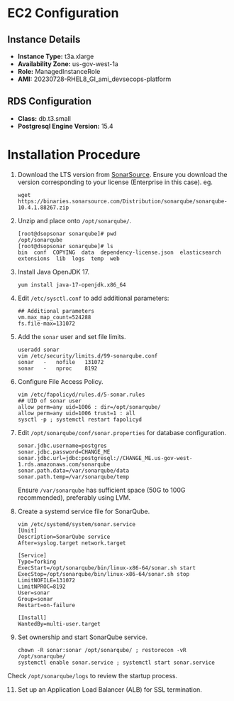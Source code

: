 # EC2 Configuration

## Instance Details
- **Instance Type:** t3a.xlarge
- **Availability Zone:** us-gov-west-1a
- **Role:** ManagedInstanceRole
- **AMI:** 20230728-RHEL8_GI_ami_devsecops-platform

## RDS Configuration
- **Class:** db.t3.small
- **Postgresql Engine Version:** 15.4

# Installation Procedure

1. Download the LTS version from [SonarSource](https://www.sonarsource.com/). Ensure you download the version corresponding to your license (Enterprise in this case). eg.
   ```
   wget https://binaries.sonarsource.com/Distribution/sonarqube/sonarqube-10.4.1.88267.zip
   ```
3. Unzip and place onto `/opt/sonarqube/`.
    ```
    [root@dsopsonar sonarqube]# pwd
    /opt/sonarqube
    [root@dsopsonar sonarqube]# ls
    bin  conf  COPYING  data  dependency-license.json  elasticsearch  extensions  lib  logs  temp  web
    ```
4. Install Java OpenJDK 17.
    ```
    yum install java-17-openjdk.x86_64
    ```
5. Edit `/etc/sysctl.conf` to add additional parameters:
    ```
    ## Additional parameters
    vm.max_map_count=524288
    fs.file-max=131072
    ```
6. Add the `sonar` user and set file limits.
    ```
    useradd sonar
    vim /etc/security/limits.d/99-sonarqube.conf
    sonar   -   nofile   131072
    sonar   -   nproc    8192
    ```
7. Configure File Access Policy.
    ```
    vim /etc/fapolicyd/rules.d/5-sonar.rules
    ## UID of sonar user
    allow perm=any uid=1006 : dir=/opt/sonarqube/
    allow perm=any uid=1006 trust=1 : all
    sysctl -p ; systemctl restart fapolicyd
    ```
8. Edit `/opt/sonarqube/conf/sonar.properties` for database configuration.
    ```
    sonar.jdbc.username=postgres
    sonar.jdbc.password=CHANGE_ME
    sonar.jdbc.url=jdbc:postgresql://CHANGE_ME.us-gov-west-1.rds.amazonaws.com/sonarqube
    sonar.path.data=/var/sonarqube/data
    sonar.path.temp=/var/sonarqube/temp
    ```
   Ensure `/var/sonarqube` has sufficient space (50G to 100G recommended), preferably using LVM.

9. Create a systemd service file for SonarQube.
    ```
    vim /etc/systemd/system/sonar.service
    [Unit]
    Description=SonarQube service
    After=syslog.target network.target

    [Service]
    Type=forking
    ExecStart=/opt/sonarqube/bin/linux-x86-64/sonar.sh start
    ExecStop=/opt/sonarqube/bin/linux-x86-64/sonar.sh stop
    LimitNOFILE=131072
    LimitNPROC=8192
    User=sonar
    Group=sonar
    Restart=on-failure

    [Install]
    WantedBy=multi-user.target
    ```
10. Set ownership and start SonarQube service.
    ```
    chown -R sonar:sonar /opt/sonarqube/ ; restorecon -vR /opt/sonarqube/
    systemctl enable sonar.service ; systemctl start sonar.service
    ```
   Check `/opt/sonarqube/logs` to review the startup process.

11. Set up an Application Load Balancer (ALB) for SSL termination.

